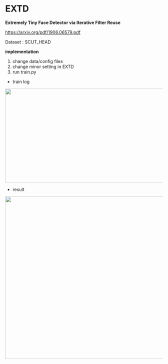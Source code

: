 # EXTD
**Extremely Tiny Face Detector via Iterative Filter Reuse**

https://arxiv.org/pdf/1906.06579.pdf

Dataset : SCUT_HEAD

**implementation**
1. change data/config files
2. change minor setting in EXTD
3. run train.py

+ train log

<p align="center">
  <img width="800" height="300" src="https://github.com/SeungyounShin/EXTD/blob/master/img/%E1%84%89%E1%85%B3%E1%84%8F%E1%85%B3%E1%84%85%E1%85%B5%E1%86%AB%E1%84%89%E1%85%A3%E1%86%BA%202019-07-25%20%E1%84%8B%E1%85%A9%E1%84%92%E1%85%AE%202.55.21.png?raw=true">
</p>


+ result

<p align="center">
  <img width="520" height="520" src="https://github.com/SeungyounShin/EXTD/blob/master/img/result.png?raw=true">
</p>


